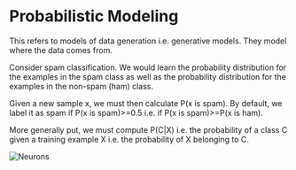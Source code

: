 # Probabilistic Modeling

This refers to models of data generation i.e. generative models. They model where the data comes from.

Consider spam classification. We would learn the probability distribution for the examples in the spam class as well as the probability distribution for the examples in the non-spam (ham) class.

Given a new sample x, we must then calculate P(x is spam).
By default, we label it as spam if P(x is spam)>=0.5 i.e. if P(x is spam)>=P(x is ham).

More generally put, we must compute P(C|X) i.e. the probability of a class C given a training example X i.e. the probability of X belonging to C.

![Neurons](https://vikrambajaj22.gitbooks.io/cs-gy-6923-machine-learning/content/assets/neuron.png)
